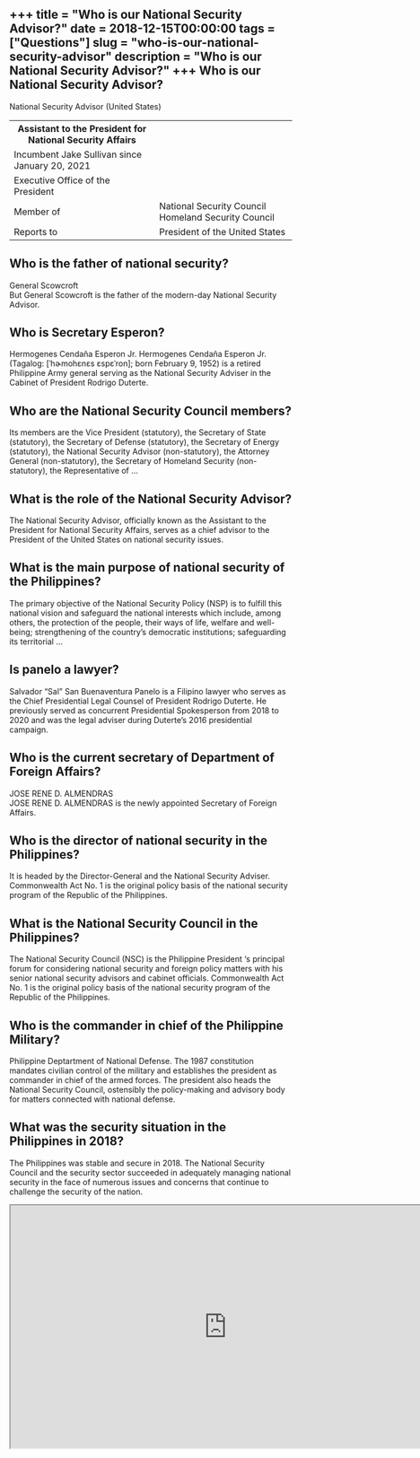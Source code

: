 +++
title = "Who is our National Security Advisor?"
date = 2018-12-15T00:00:00
tags = ["Questions"]
slug = "who-is-our-national-security-advisor"
description = "Who is our National Security Advisor?"
+++
Who is our National Security Advisor?
-------------------------------------

National Security Advisor (United States)

<table><tr><th>Assistant to the President for National Security Affairs</th></tr><tr><td>Incumbent Jake Sullivan since January 20, 2021</td></tr><tr><td>Executive Office of the President</td></tr><tr><td>Member of</td><td>National Security Council Homeland Security Council</td></tr><tr><td>Reports to</td><td>President of the United States</td></tr></table>

Who is the father of national security?
---------------------------------------

General Scowcroft  
But General Scowcroft is the father of the modern-day National Security Advisor.

Who is Secretary Esperon?
-------------------------

Hermogenes Cendaña Esperon Jr. Hermogenes Cendaña Esperon Jr. (Tagalog: \[ˈhɚmohɛnɛs ɛspɛˈron\]; born February 9, 1952) is a retired Philippine Army general serving as the National Security Adviser in the Cabinet of President Rodrigo Duterte.

Who are the National Security Council members?
----------------------------------------------

Its members are the Vice President (statutory), the Secretary of State (statutory), the Secretary of Defense (statutory), the Secretary of Energy (statutory), the National Security Advisor (non-statutory), the Attorney General (non-statutory), the Secretary of Homeland Security (non-statutory), the Representative of …

What is the role of the National Security Advisor?
--------------------------------------------------

The National Security Advisor, officially known as the Assistant to the President for National Security Affairs, serves as a chief advisor to the President of the United States on national security issues.

What is the main purpose of national security of the Philippines?
-----------------------------------------------------------------

The primary objective of the National Security Policy (NSP) is to fulfill this national vision and safeguard the national interests which include, among others, the protection of the people, their ways of life, welfare and well-being; strengthening of the country’s democratic institutions; safeguarding its territorial …

Is panelo a lawyer?
-------------------

Salvador “Sal” San Buenaventura Panelo is a Filipino lawyer who serves as the Chief Presidential Legal Counsel of President Rodrigo Duterte. He previously served as concurrent Presidential Spokesperson from 2018 to 2020 and was the legal adviser during Duterte’s 2016 presidential campaign.

Who is the current secretary of Department of Foreign Affairs?
--------------------------------------------------------------

JOSE RENE D. ALMENDRAS  
JOSE RENE D. ALMENDRAS is the newly appointed Secretary of Foreign Affairs.

Who is the director of national security in the Philippines?
------------------------------------------------------------

It is headed by the Director-General and the National Security Adviser. Commonwealth Act No. 1 is the original policy basis of the national security program of the Republic of the Philippines.

What is the National Security Council in the Philippines?
---------------------------------------------------------

The National Security Council (NSC) is the Philippine President ‘s principal forum for considering national security and foreign policy matters with his senior national security advisors and cabinet officials. Commonwealth Act No. 1 is the original policy basis of the national security program of the Republic of the Philippines.

Who is the commander in chief of the Philippine Military?
---------------------------------------------------------

Philippine Deptartment of National Defense. The 1987 constitution mandates civilian control of the military and establishes the president as commander in chief of the armed forces. The president also heads the National Security Council, ostensibly the policy-making and advisory body for matters connected with national defense.

What was the security situation in the Philippines in 2018?
-----------------------------------------------------------

The Philippines was stable and secure in 2018. The National Security Council and the security sector succeeded in adequately managing national security in the face of numerous issues and concerns that continue to challenge the security of the nation.

<iframe allow="accelerometer; autoplay; clipboard-write; encrypted-media; gyroscope; picture-in-picture" allowfullscreen="" class="__youtube_prefs__  epyt-is-override  no-lazyload" data-no-lazy="1" data-origheight="433" data-origwidth="770" data-skipgform_ajax_framebjll="" height="433" id="_ytid_65676" loading="lazy" src="https://www.youtube.com/embed/cfHdb_6VZ18?enablejsapi=1&autoplay=0&cc_load_policy=0&cc_lang_pref=&iv_load_policy=1&loop=0&modestbranding=0&rel=1&fs=1&playsinline=0&autohide=2&theme=dark&color=red&controls=1&" title="YouTube player" width="770"></iframe>